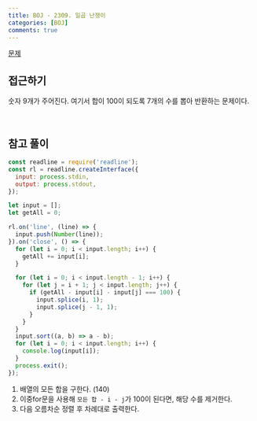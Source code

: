```yaml
---
title: BOJ - 2309. 일곱 난쟁이
categories: [BOJ]
comments: true
---
```


[문제](https://www.acmicpc.net/problem/2309)

## 접근하기

숫자 9개가 주어진다. 여기서 합이 100이 되도록 7개의 수를 뽑아 반환하는 문제이다.

<br>

## 참고 풀이

```js
const readline = require('readline');
const rl = readline.createInterface({
  input: process.stdin,
  output: process.stdout,
});

let input = [];
let getAll = 0;

rl.on('line', (line) => {
  input.push(Number(line));
}).on('close', () => {
  for (let i = 0; i < input.length; i++) {
    getAll += input[i];
  }

  for (let i = 0; i < input.length - 1; i++) {
    for (let j = i + 1; j < input.length; j++) {
      if (getAll - input[i] - input[j] === 100) {
        input.splice(i, 1);
        input.splice(j - 1, 1);
      }
    }
  }
  input.sort((a, b) => a - b);
  for (let i = 0; i < input.length; i++) {
    console.log(input[i]);
  }
  process.exit();
});
```

1. 배열의 모든 합을 구한다. (140)
2. 이중for문을 사용해 `모든 합 - i - j`가 100이 된다면, 해당 수를 제거한다.
3. 다음 오름차순 정렬 후 차례대로 출력한다.
